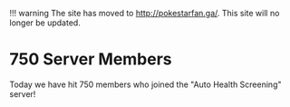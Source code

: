 !!! warning
    The site has moved to http://pokestarfan.ga/. This site will no longer be updated.

# 750 Server Members

Today we have hit 750 members who joined the "Auto Health Screening" server!
